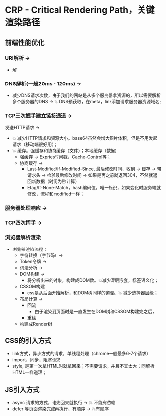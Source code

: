 # CRP - Critical Rendering Path，关键渲染路径

## 前端性能优化
### URI解析 ->  
- 解

### DNS解析(一般20ms - 120ms) ->  
- 减少DNS请求次数，由于我们的网站是从多个服务器拿资源的，所以需要解析多个服务器的DNS -> :collision: DNS预获取，在meta，link添加请求服务器资源域名;

### TCP三次握手建立链接通道 ->  
发送HTTP请求 ->  
- :collision: 减少HTTP请求和资源大小。base64虽然会增大图片体积，但是不用发起请求（移动端很好用）；
- :collision: 缓存。强缓存和协商缓存（文件）；本地缓存（数据）
  - 强缓存 -> Expries时间戳，Cache-Control等；
  - 协商缓存 -> 
    - Last-Modified/If-Modified-Since, 最后修改时间，收到 -> 缓存 -> 带请求头 -> 检验最后修改时间 -> 如果是再之前就返回304，不然就返回新数据（时间为秒计算）
    - Etag/If-None-Match，hash编码值，唯一标识，如果变化时服务端就修改，流程和modified一样；

### 服务器处理响应 ->  
### TCP四次挥手 ->  

### 浏览器解析渲染  
- 浏览器渲染流程：
    - 字符转换（字节码）->  
    - Token令牌 ->  
    - 词法分析 ->  
    - DOM构建 ->  
      - 将分析出来的对象，构建成DOM数。:collision:减少深层嵌套，标签语义化；
    - CSSOM构建
      - css是从后面开始解析，和DOM树同样的道理。:collision: 减少选择器层级；
    - 布局计算 ->  
      - 回流
        - 由于渲染到页面时是一直发生在DOM树和CSSOM构建完之后，
      - 重绘
    - 构建成Render树


## CSS的引入方式
- link方式，异步方式的请求，单线程处理（chrome一般最多6-7个请求）
- import，同步，阻塞请求
- style, 是第一次拿HTML时就拿回来；不需要请求，并且不宜太大；同解析HTML一样道理；
  
## JS引入方式
- async 请求的方式，谁先回来就执行 -> :collision: 不能有依赖
- defer 等页面渲染完成再执行，有顺序 -> :collision:有顺序